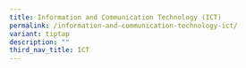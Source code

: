 ```yaml
---
title: Information and Communication Technology (ICT)
permalink: /information-and-communication-technology-ict/
variant: tiptap
description: ""
third_nav_title: ICT
---
```

